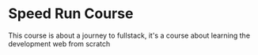 # Speed Run Course

This course is about a journey to fullstack, it's a course about learning the development web from scratch
